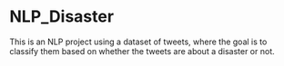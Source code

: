 # NLP_Disaster


This is an NLP project using a dataset of tweets, where the goal is to classify them based on whether
the tweets are about a disaster or not.



